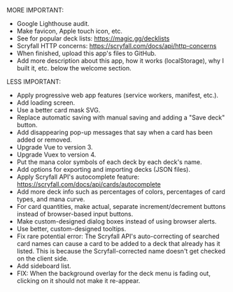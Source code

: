 MORE IMPORTANT:

- Google Lighthouse audit.
- Make favicon, Apple touch icon, etc.
- See for popular deck lists: https://magic.gg/decklists
- Scryfall HTTP concerns: https://scryfall.com/docs/api/http-concerns
- When finished, upload this app's files to GitHub.
- Add more description about this app, how it works (localStorage), why I built it, etc. below the welcome section.

LESS IMPORTANT:

- Apply progressive web app features (service workers, manifest, etc.).
- Add loading screen.
- Use a better card mask SVG.
- Replace automatic saving with manual saving and adding a "Save deck" button.
- Add disappearing pop-up messages that say when a card has been added or removed.
- Upgrade Vue to version 3.
- Upgrade Vuex to version 4.
- Put the mana color symbols of each deck by each deck's name.
- Add options for exporting and importing decks (JSON files).
- Apply Scryfall API's autocomplete feature: https://scryfall.com/docs/api/cards/autocomplete
- Add more deck info such as percentages of colors, percentages of card types, and mana curve.
- For card quantities, make actual, separate increment/decrement buttons instead of browser-based input buttons.
- Make custom-designed dialog boxes instead of using browser alerts.
- Use better, custom-designed tooltips.
- Fix rare potential error: The Scryfall API's auto-correcting of searched card names can cause a card to be added to a deck that already has it listed. This is because the Scryfall-corrected name doesn't get checked on the client side.
- Add sideboard list.
- FIX: When the background overlay for the deck menu is fading out, clicking on it should not make it re-appear.
